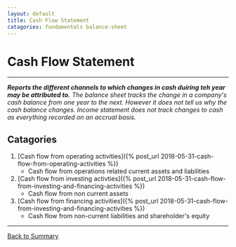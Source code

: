 ```yaml
---
layout: default
title: Cash Flow Statement
catagories: fundamentals balance-sheet
---
```


# Cash Flow Statement
---
<em>**Reports the different channels to which changes in cash duiring teh year may be attributed to.**</em>
<em>The balance sheet tracks the change in a company's cash balance from one year to the next. However it does not tell us why the cash balance changes. </em>
<em>Income statement does not track changes to cash as everything recorded on an accrual basis.</em>

## Catagories
1.  [Cash flow from operating activities]({% post_url 2018-05-31-cash-flow-from-operating-activities %})
    - Cash flow from operations related current assets and liabilities
2.  [Cash flow from investing activties]({% post_url 2018-05-31-cash-flow-from-investing-and-financing-activities %})
    - Cash flow from non current assets
3.  [Cash flow from financing activities]({% post_url 2018-05-31-cash-flow-from-investing-and-financing-activities %})
    - Cash flow from non-current liabilities and shareholder's equity

---

<a href="/" name="#user-content-ratios">Back to Summary</a>
